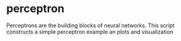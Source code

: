 # perceptron
Perceptrons are the building blocks of neural networks. This script constructs a simple perceptron example an plots  and visualization 
